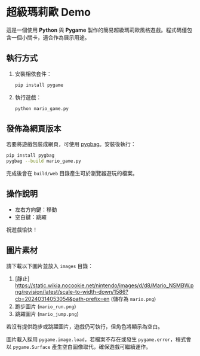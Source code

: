 # 超級瑪莉歐 Demo

這是一個使用 **Python** 與 **Pygame** 製作的簡易超級瑪莉歐風格遊戲。程式碼僅包含一個小關卡，適合作為展示用途。

## 執行方式
1. 安裝相依套件：
   ```bash
   pip install pygame
   ```
2. 執行遊戲：
   ```bash
   python mario_game.py
   ```

## 發佈為網頁版本
若要將遊戲包裝成網頁，可使用 [pygbag](https://github.com/pygame-web/pygbag)。安裝後執行：
```bash
pip install pygbag
pygbag --build mario_game.py
```
完成後會在 `build/web` 目錄產生可於瀏覽器遊玩的檔案。

## 操作說明
- 左右方向鍵：移動
- 空白鍵：跳躍

祝遊戲愉快！

## 圖片素材
請下載以下圖片並放入 `images` 目錄：
1. [靜止] https://static.wikia.nocookie.net/nintendo/images/d/d8/Mario_NSMBW.png/revision/latest/scale-to-width-down/1586?cb=20240314053054&path-prefix=en (儲存為 `mario.png`)
2. 跑步圖片 (`mario_run.png`)
3. 跳躍圖片 (`mario_jump.png`)

若沒有提供跑步或跳躍圖片，遊戲仍可執行，但角色將顯示為空白。

圖片載入採用 `pygame.image.load`，若檔案不存在或發生 `pygame.error`，程式會以
`pygame.Surface` 產生空白圖像取代，確保遊戲可繼續運作。
